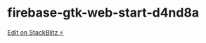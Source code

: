 # firebase-gtk-web-start-d4nd8a

[Edit on StackBlitz ⚡️](https://stackblitz.com/edit/firebase-gtk-web-start-d4nd8a)